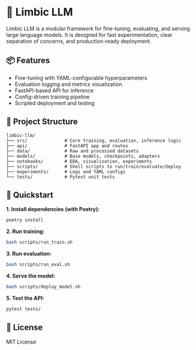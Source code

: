 


# 🧠 Limbic LLM

Limbic LLM is a modular framework for fine-tuning, evaluating, and serving large language models. It is designed for fast experimentation, clear separation of concerns, and production-ready deployment.

## 📦 Features

- Fine-tuning with YAML-configurable hyperparameters
- Evaluation logging and metrics visualization
- FastAPI-based API for inference
- Config-driven training pipeline
- Scripted deployment and testing

## 📁 Project Structure

```
limbic-llm/
├── src/              # Core training, evaluation, inference logic
├── api/              # FastAPI app and routes
├── data/             # Raw and processed datasets
├── models/           # Base models, checkpoints, adapters
├── notebooks/        # EDA, visualization, experiments
├── scripts/          # Shell scripts to run/train/evaluate/deploy
├── experiments/      # Logs and YAML configs
└── tests/            # Pytest unit tests
```

## 🚀 Quickstart

**1. Install dependencies (with Poetry):**
```bash
poetry install
```

**2. Run training:**
```bash
bash scripts/run_train.sh
```

**3. Run evaluation:**
```bash
bash scripts/run_eval.sh
```

**4. Serve the model:**
```bash
bash scripts/deploy_model.sh
```

**5. Test the API:**
```bash
pytest tests/
```

## 📜 License

MIT License
